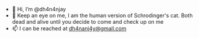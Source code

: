 - 👋 Hi, I’m @dh4n4njay
- 👀 Keep an eye on me, I am the human version of Schrodinger's cat. Both dead and alive until you decide to come and check up on me
-  📫 I can be reached at dh4nanj4y@gmail.com

<!---
dh4n4njay/dh4n4njay is a ✨ special ✨ repository because its `README.md` (this file) appears on your GitHub profile.
You can click the Preview link to take a look at your changes.
--->
